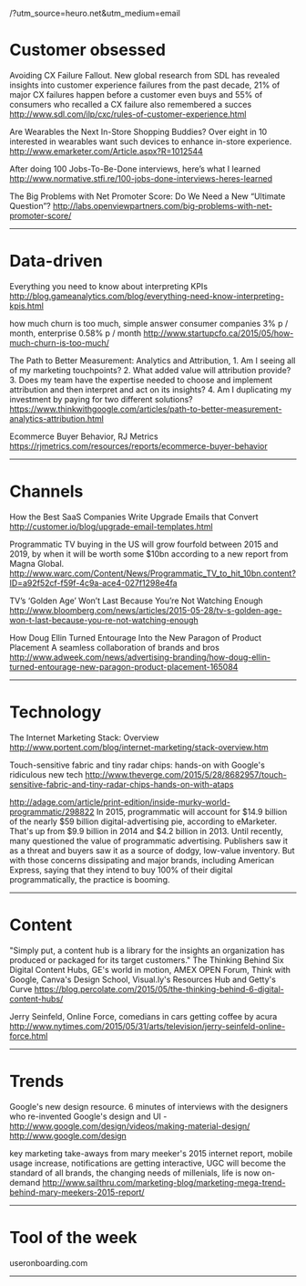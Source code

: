/?utm_source=heuro.net&utm_medium=email

# Customer obsessed

Avoiding CX Failure Fallout. New global research from SDL has revealed insights into customer experience failures from the past decade, 21% of major CX failures happen before a customer even buys and 55% of consumers who recalled a CX failure also remembered a succes
http://www.sdl.com/ilp/cxc/rules-of-customer-experience.html

Are Wearables the Next In-Store Shopping Buddies? Over eight in 10 interested in wearables want such devices to enhance in-store experience.
http://www.emarketer.com/Article.aspx?R=1012544

After doing 100 Jobs-To-Be-Done interviews, here’s what I learned
http://www.normative.stfi.re/100-jobs-done-interviews-heres-learned

The Big Problems with Net Promoter Score: Do We Need a New “Ultimate Question”?
http://labs.openviewpartners.com/big-problems-with-net-promoter-score/

***

# Data-driven

Everything you need to know about interpreting KPIs
http://blog.gameanalytics.com/blog/everything-need-know-interpreting-kpis.html

how much churn is too much, simple answer consumer companies 3% p / month, enterprise 0.58% p / month
http://www.startupcfo.ca/2015/05/how-much-churn-is-too-much/

The Path to Better Measurement: Analytics and Attribution, 1. Am I seeing all of my marketing touchpoints? 2. What added value will attribution provide? 3. Does my team have the expertise needed to choose and implement attribution and then interpret and act on its insights? 4. Am I duplicating my investment by paying for two different solutions?
https://www.thinkwithgoogle.com/articles/path-to-better-measurement-analytics-attribution.html

Ecommerce Buyer Behavior, RJ Metrics
https://rjmetrics.com/resources/reports/ecommerce-buyer-behavior

***

# Channels

How the Best SaaS Companies Write Upgrade Emails that Convert
http://customer.io/blog/upgrade-email-templates.html

Programmatic TV buying in the US will grow fourfold between 2015 and 2019, by when it will be worth some $10bn according to a new report from Magna Global.
http://www.warc.com/Content/News/Programmatic_TV_to_hit_10bn.content?ID=a92f52cf-f59f-4c9a-ace4-027f1298e4fa

TV’s ‘Golden Age’ Won’t Last Because You’re Not Watching Enough
http://www.bloomberg.com/news/articles/2015-05-28/tv-s-golden-age-won-t-last-because-you-re-not-watching-enough

How Doug Ellin Turned Entourage Into the New Paragon of Product Placement A seamless collaboration of brands and bros
http://www.adweek.com/news/advertising-branding/how-doug-ellin-turned-entourage-new-paragon-product-placement-165084

***

# Technology

The Internet Marketing Stack: Overview
http://www.portent.com/blog/internet-marketing/stack-overview.htm

Touch-sensitive fabric and tiny radar chips: hands-on with Google's ridiculous new tech
http://www.theverge.com/2015/5/28/8682957/touch-sensitive-fabric-and-tiny-radar-chips-hands-on-with-ataps

http://adage.com/article/print-edition/inside-murky-world-programmatic/298822
In 2015, programmatic will account for $14.9 billion of the nearly $59 billion digital-advertising pie, according to eMarketer. That's up from $9.9 billion in 2014 and $4.2 billion in 2013.
Until recently, many questioned the value of programmatic advertising. Publishers saw it as a threat and buyers saw it as a source of dodgy, low-value inventory. But with those concerns dissipating and major brands, including American Express, saying that they intend to buy 100% of their digital programmatically, the practice is booming.

***

# Content

"Simply put, a content hub is a library for the insights an organization has produced or packaged for its target customers." The Thinking Behind Six Digital Content Hubs, GE's world in motion, AMEX OPEN Forum, Think with Google, Canva's Design School, Visual.ly's Resources Hub and Getty's Curve
https://blog.percolate.com/2015/05/the-thinking-behind-6-digital-content-hubs/

Jerry Seinfeld, Online Force, comedians in cars getting coffee by acura
http://www.nytimes.com/2015/05/31/arts/television/jerry-seinfeld-online-force.html

***

# Trends

Google's new design resource. 6 minutes of interviews with the designers who re-invented Google's design and UI - http://www.google.com/design/videos/making-material-design/
http://www.google.com/design

key marketing take-aways from mary meeker's 2015 internet report, mobile usage increase, notifications are getting interactive, UGC will become the standard of all brands, the changing needs of millenials, life is now on-demand
http://www.sailthru.com/marketing-blog/marketing-mega-trend-behind-mary-meekers-2015-report/

***

# Tool of the week

useronboarding.com

***